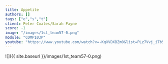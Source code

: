 ```yaml
---
title: Appetite
authors: []
tags: ["e","s","t"]
client: Peter Coates/Sarah Payne
score: -1
image: "/images/1st_team57-0.png"
module: "COMP103P"
youtube: "https://www.youtube.com/watch?v=-KqXVDXBZm0&list=PLz7Vvj_iTb5iTOAD2rIPDuk2wHGljny8L&index=76"
---
```

![]({{ site.baseurl }}/images/1st_team57-0.png)